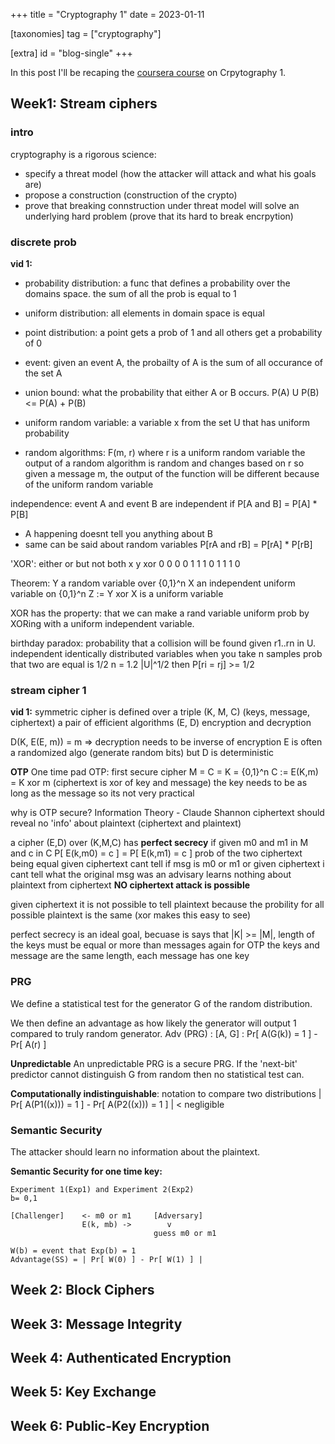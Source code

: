 +++
title = "Cryptography 1"
date = 2023-01-11

[taxonomies]
tag = ["cryptography"]

[extra]
id = "blog-single"
+++

In this post I'll be recaping the [coursera course](https://www.coursera.org/learn/crypto) on Crpytography 1.

<!-- more -->

## Week1: Stream ciphers

### intro

cryptography is a rigorous science:
- specify a threat model (how the attacker will attack and what his goals are)
- propose a construction (construction of the crypto)
- prove that breaking connstruction under threat model will solve an underlying hard problem (prove that its hard to break encrpytion)

### discrete prob
**vid 1:**
- probability distribution: a func that defines a probability over the domains space. the sum of all the prob is equal to 1
- uniform distribution: all elements in domain space is equal
- point distribution: a point gets a prob of 1 and all others get a probability of 0
- event: given an event A, the probailty of A is the sum of all occurance of the set A
- union bound: what the probability that either A or B occurs. P(A) U P(B) <= P(A) + P(B)
- uniform random variable: a variable x from the set U that has uniform probability

- random algorithms:
F(m, r) where r is a uniform random variable
the output of a random algorithm is random and changes based on r
so given a message m, the output of the function will be different because of the uniform random variable

independence: event A and event B are independent if P[A and B] = P[A] * P[B]
  - A happening doesnt tell you anything about B
  - same can be said about random variables P[rA and rB] = P[rA] * P[rB]

'XOR': either or but not both
x y  xor
0 0  0
0 1  1
1 0  1
1 1  0

Theorem: Y a random variable over {0,1}^n
         X an independent uniform variable on {0,1}^n
         Z := Y xor X is a uniform variable

XOR has the property: that we can make a rand variable uniform prob by XORing with a uniform independent variable.


birthday paradox: probability that a collision will be found
          given r1..rn in U. independent identically distributed variables
          when you take n samples prob that two are equal is 1/2
          n = 1.2 |U|^1/2 then P[ri = rj] >= 1/2

### stream cipher 1
**vid 1:**
symmetric cipher is defined over a triple (K, M, C) (keys, message, ciphertext)
  a pair of efficient algorithms (E, D) encryption and decryption

D(K, E(E, m)) = m  => decryption needs to be inverse of encryption
E is often a randomized algo (generate random bits) but D is deterministic

**OTP** One time pad OTP: first secure cipher
M = C = K = {0,1}^n
C := E(K,m) = K xor m (ciphertext is xor of key and message)
the key needs to be as long as the message so its not very practical

why is OTP secure?
Information Theory - Claude Shannon
ciphertext should reveal no 'info' about plaintext (ciphertext and plaintext)

a cipher (E,D) over (K,M,C) has **perfect secrecy** if
given m0 and m1 in M and c in C
P[ E(k,m0) = c ] = P[ E(k,m1) = c ]
  prob of the two ciphertext being equal
  given ciphertext cant tell if msg is m0 or m1 or
  given ciphertext i cant tell what the original msg was
  an advisary learns nothing about plaintext from ciphertext
  **NO ciphertext attack is possible**

given ciphertext it is not possible to tell plaintext because the probility for all possible plaintext is the same (xor makes this easy to see)

perfect secrecy is an ideal goal, becuase is says that |K| >= |M|, length of the keys must be equal or more than messages
again for OTP the keys and message are the same length, each message has one key

### PRG

We define a statistical test for the generator G of the random distribution.

We then define an advantage as how likely the generator will output 1 compared to truly random generator.
Adv (PRG) : [A, G] : Pr[ A(G(k)) = 1 ] - Pr[ A(r) ]

**Unpredictable**
An unpredictable PRG is a secure PRG.
If the 'next-bit' predictor cannot distinguish G from random then no statistical test can.

**Computationally indistinguishable**: notation to compare two distributions
| Pr[ A(P1((x))) = 1 ] - Pr[ A(P2((x))) = 1 ] | < negligible


### Semantic Security

The attacker should learn no information about the plaintext.

**Semantic Security for one time key:**

    Experiment 1(Exp1) and Experiment 2(Exp2)
    b= 0,1

```
[Challenger]    <- m0 or m1     [Adversary]
                E(k, mb) ->        v
                                guess m0 or m1
```

    W(b) = event that Exp(b) = 1
    Advantage(SS) = | Pr[ W(0) ] - Pr[ W(1) ] |


## Week 2: Block Ciphers

## Week 3: Message Integrity

## Week 4: Authenticated Encryption

## Week 5: Key Exchange

## Week 6: Public-Key Encryption





